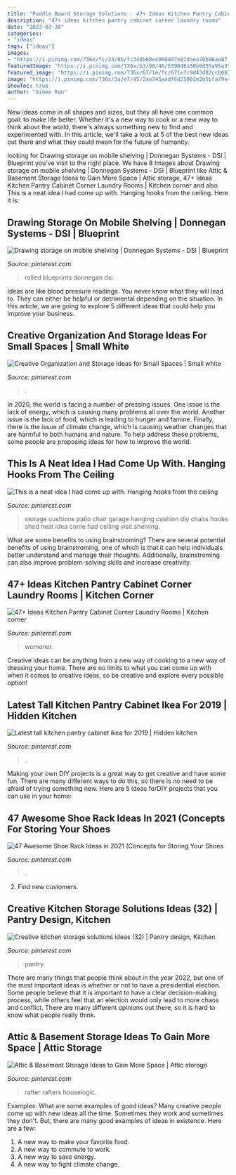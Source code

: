 ```yaml
---
title: "Paddle Board Storage Solutions - 47+ Ideas Kitchen Pantry Cabinet Corner Laundry Rooms"
description: "47+ ideas kitchen pantry cabinet corner laundry rooms"
date: "2023-03-30"
categories:
- "ideas"
tags: ["ideas"]
images:
- "https://i.pinimg.com/736x/fc/34/8b/fc348b68e4960d97e87daea70b96ae87.jpg"
featuredImage: "https://i.pinimg.com/736x/b3/98/46/b39846a58b9d35a95a37b40a5c7fbac8.jpg"
featured_image: "https://i.pinimg.com/736x/67/1e/fc/671efc9d43d82ccb06310a1469e34ca5.jpg"
image: "https://i.pinimg.com/736x/2a/e7/45/2ae745aadf6d25001e2b5bfa79ec5550--patio-chair-cushions-patio-chairs.jpg"
ShowToc: true
author: "Aimee Rau"
---
```



New ideas come in all shapes and sizes, but they all have one common goal: to make life better. Whether it's a new way to cook or a new way to think about the world, there's always something new to find and experimented with. In this article, we'll take a look at 5 of the best new ideas out there and what they could mean for the future of humanity.

	

		
looking for Drawing storage on mobile shelving | Donnegan Systems - DSI | Blueprint you've visit to the right place. We have 8 Images about Drawing storage on mobile shelving | Donnegan Systems - DSI | Blueprint like Attic &amp; Basement Storage Ideas to Gain More Space | Attic storage, 47+ Ideas Kitchen Pantry Cabinet Corner Laundry Rooms | Kitchen corner and also This is a neat idea I had come up with. Hanging hooks from the ceiling. Here it is:
		
    
## Drawing Storage On Mobile Shelving | Donnegan Systems - DSI | Blueprint

<img loading=lazy src="https://i.pinimg.com/736x/4b/73/dd/4b73dd8ee560bd612377b82d0a44f994--nc-state-university-maps-posters.jpg" onerror="this.onerror=null;this.src='https://tse4.mm.bing.net/th?id=OIP.xrnX-x2gjJj7LTAbKvACTgEgDY&amp;pid=15.1';" alt="Drawing storage on mobile shelving | Donnegan Systems - DSI | Blueprint">

_Source: pinterest.com_

>rolled blueprints donnegan dsi. 

	

Ideas are like blood pressure readings. You never know what they will lead to. They can either be helpful or detrimental depending on the situation. In this article, we are going to explore 5 different ideas that could help you improve your business.

    
## Creative Organization And Storage Ideas For Small Spaces | Small White

<img loading=lazy src="https://i.pinimg.com/736x/b3/98/46/b39846a58b9d35a95a37b40a5c7fbac8.jpg" onerror="this.onerror=null;this.src='https://tse4.mm.bing.net/th?id=OIP.vPdTTRBTLPInZLtHc4I7NAHaLL&amp;pid=15.1';" alt="Creative Organization and Storage Ideas for Small Spaces | Small white">

_Source: pinterest.com_

>. 

	

In 2020, the world is facing a number of pressing issues. One issue is the lack of energy, which is causing many problems all over the world. Another issue is the lack of food, which is leading to hunger and famine. Finally, there is the issue of climate change, which is causing weather changes that are harmful to both humans and nature. To help address these problems, some people are proposing ideas for how to improve the world.

    
## This Is A Neat Idea I Had Come Up With. Hanging Hooks From The Ceiling

<img loading=lazy src="https://i.pinimg.com/736x/2a/e7/45/2ae745aadf6d25001e2b5bfa79ec5550--patio-chair-cushions-patio-chairs.jpg" onerror="this.onerror=null;this.src='https://tse4.mm.bing.net/th?id=OIP.ucbq_zGK-bypiQKdl_EA5wAAAA&amp;pid=15.1';" alt="This is a neat idea I had come up with. Hanging hooks from the ceiling">

_Source: pinterest.com_

>storage cushions patio chair garage hanging cushion diy chairs hooks shed neat idea come had ceiling visit shelving. 

	

What are some benefits to using brainstroming?
There are several potential benefits of using brainstroming, one of which is that it can help individuals better understand and manage their thoughts. Additionally, brainstroming can also improve problem-solving skills and increase creativity.

    
## 47+ Ideas Kitchen Pantry Cabinet Corner Laundry Rooms | Kitchen Corner

<img loading=lazy src="https://i.pinimg.com/736x/6c/3b/9e/6c3b9ec06712aa00ab837fc63c3a7429.jpg" onerror="this.onerror=null;this.src='https://tse3.mm.bing.net/th?id=OIP._dNnahYU-ByzU2BghbV-nwAAAA&amp;pid=15.1';" alt="47+ Ideas Kitchen Pantry Cabinet Corner Laundry Rooms | Kitchen corner">

_Source: pinterest.com_

>womener. 

	

Creative ideas can be anything from a new way of cooking to a new way of dressing your home. There are no limits to what you can come up with when it comes to creative ideas, so be creative and explore every possible option!

    
## Latest Tall Kitchen Pantry Cabinet Ikea For 2019 | Hidden Kitchen

<img loading=lazy src="https://i.pinimg.com/736x/fc/34/8b/fc348b68e4960d97e87daea70b96ae87.jpg" onerror="this.onerror=null;this.src='https://tse3.mm.bing.net/th?id=OIP.6h5JuHj2dvXsRf-4zgjRzwHaL5&amp;pid=15.1';" alt="Latest tall kitchen pantry cabinet ikea for 2019 | Hidden kitchen">

_Source: pinterest.com_

>. 

	

Making your own DIY projects is a great way to get creative and have some fun. There are many different ways to do this, so there is no need to be afraid of trying something new. Here are 5 ideas forDIY projects that you can use in your home: 

    
## 47 Awesome Shoe Rack Ideas In 2021 (Concepts For Storing Your Shoes

<img loading=lazy src="https://i.pinimg.com/originals/8a/32/46/8a32467b8053b9900a0bb47dfb29f3e7.jpg" onerror="this.onerror=null;this.src='https://tse3.mm.bing.net/th?id=OIP.Kx0m8fjq8wVVaNKAtdUBbQHaLG&amp;pid=15.1';" alt="47 Awesome Shoe Rack Ideas in 2021 (Concepts for Storing Your Shoes">

_Source: pinterest.com_

>. 

	

2. Find new customers.

    
## Creative Kitchen Storage Solutions Ideas (32) | Pantry Design, Kitchen

<img loading=lazy src="https://i.pinimg.com/736x/f8/9e/90/f89e90f3590a0cfc73124ed1476438a2.jpg" onerror="this.onerror=null;this.src='https://tse4.mm.bing.net/th?id=OIP.K91ep5XQUxe2JPfqGjrBWgHaJ2&amp;pid=15.1';" alt="Creative kitchen storage solutions ideas (32) | Pantry design, Kitchen">

_Source: pinterest.com_

>pantry. 

	

There are many things that people think about in the year 2022, but one of the most important ideas is whether or not to have a presidential election. Some people believe that it is important to have a clear decision-making process, while others feel that an election would only lead to more chaos and conflict. There are many different opinions out there, so it is hard to know what people really think.

    
## Attic &amp; Basement Storage Ideas To Gain More Space | Attic Storage

<img loading=lazy src="https://i.pinimg.com/736x/67/1e/fc/671efc9d43d82ccb06310a1469e34ca5.jpg" onerror="this.onerror=null;this.src='https://tse3.mm.bing.net/th?id=OIP.AOs9_OeTvQzq9WY46CrZKAHaHh&amp;pid=15.1';" alt="Attic &amp; Basement Storage Ideas to Gain More Space | Attic storage">

_Source: pinterest.com_

>rafter rafters houselogic. 

	

Examples: What are some examples of good ideas?
Many creative people come up with new ideas all the time. Sometimes they work and sometimes they don't. But, there are many good examples of ideas in existence. Here are a few: 
1) A new way to make your favorite food. 
2) A new way to commute to work. 
3) A new way to save energy. 
4) A new way to fight climate change.

